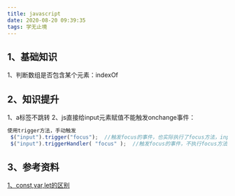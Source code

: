 ```yaml
---
title: javascript
date: 2020-08-20 09:39:35
tags: 学无止境
---
```


## 1、基础知识

1、判断数组是否包含某个元素：indexOf




## 2、知识提升
1、a标签不跳转
2、js直接给input元素赋值不能触发onchange事件：

```javascript
使用trigger方法，手动触发
 $("input").trigger("focus");  //触发focus的事件，也实际执行了focus方法，input获得焦点
 $("input").triggerHandler( "focus" );  //触发focus的事件，不执行focus方法，input不获得焦点
 ```


## 3、参考资料

[1、const,var,let的区别](https://www.cnblogs.com/zhaoxiaoying/p/9031890.html)

